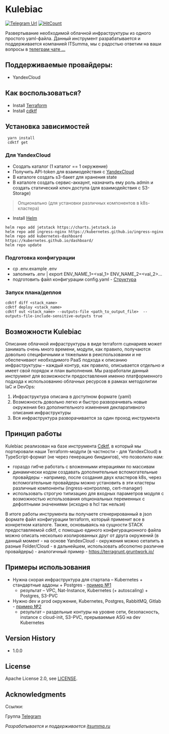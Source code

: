 # Kulebiac

[![Telegram Url](https://img.shields.io/badge/Telegram-chat-blue?logo=telegram)](https://t.me/kulebiac)
[![HitCount](https://hits.dwyl.com/itsumma/kulebiac.svg?style=flat-square)](http://hits.dwyl.com/itsumma/kulebiac)


Развертывание необходимой облачной инфраструктуры из одного простого yaml-файла.
Данный инструмент разрабатывается и поддерживается компанией ITSumma, мы с радостью ответим на ваши вопросы в [телеграм чате …](https://t.me/kulebiac)

## Поддерживаемые провайдеры:

* YandexCloud

## Как воспользоваться?

* Install [Terraform](https://developer.hashicorp.com/terraform/tutorials/aws-get-started/install-cli)
* Install [cdktf](https://developer.hashicorp.com/terraform/tutorials/cdktf/cdktf-install)
 
## Установка зависимостей
 ```
  yarn install
  cdktf get
  ```

### Для YandexCloud

* Создать каталог (1 каталог == 1 окружение)
* Получить API-token для взаимодействия с [YandexCloud](https://cloud.yandex.com/en/docs/tutorials/infrastructure-management/terraform-quickstart#get-credentials)
* В каталоге создать s3-бакет для хранения state
* В каталоге создать сервис-аккаунт, назначить ему роль admin и создать статический ключ доступа (для взаимодействия с S3-Storage)

> Опционально (для установки различных компонентов в k8s-кластера)

* Install [Helm](https://helm.sh/docs/intro/install/)

```
helm repo add jetstack https://charts.jetstack.io
helm repo add ingress-nginx https://kubernetes.github.io/ingress-nginx
helm repo add kubernetes-dashboard https://kubernetes.github.io/dashboard/
helm repo update
```

### Подготовка конфигурации
* cp .env.example .env
* заполнить .env | export ENV_NAME_1=<val_1> ENV_NAME_2=<val_2>...
* подготовить файл конфигурации config.yaml - [Структура](https://github.com/itsumma/kulebiac/blob/master/USAGE.md)

### Запуск плана/деплоя
```
cdktf diff <stack_name>
cdktf deploy <stack_name>
cdktf out <stack_name> --outputs-file <path_to_output_file>  --outputs-file-include-sensitive-outputs true
```

## Возможности Kulebiac

Описание облачной инфраструктуры в виде terraform сценариев может занимать очень много времени, модули, как правило, получаются довольно специфичными и тяжелыми в реиспользовании и не обеспечивают необходимого PaaS подхода к описанию инфраструктуры – каждый контур, как правило, описывается отдельно и имеет свой порядок и план выполнения.
Мы разработали данный инструмент для возможности предоставления именно платформенного подхода к использованию облачных ресурсов в рамках методолигии IaC и DevOps:

1. Инфраструктура описана в доступном формате (yaml)
2. Возможность довольно легко и быстро разворачивать новые окружения без дополнительного изменения декларативного описания инфраструктуры
3. Вся инфраструктура разворачивается за один проход инструмента

## Принцип работы

Kulebiac реализован на базе инструмента [Cdktf](https://developer.hashicorp.com/terraform/cdktf), в который мы портировали наши Terraform-модули (в частности - для YandexCloud) в TypeScript-формат (не через генерацию биндингов), что позволило нам:

* гораздо гибче работать с вложенными итерациями по массивам
* динамически кодом создавать дополнительные вспомогательные провайдеры - например, после создания двух кластеров k8s, через вспомогательные провайдеры можно установить в эти кластеры различные компоненты (ingress-контроллер, cert-manager)
* использовать строгую типизацию для входных параметров модуля с возможностью использования опциональных переменных с дефолтными значениями (исходно в hcl так нельзя)

В итоге работы инструмента вы получаете сгенерированный в json формате файл конфигурации terraform, который применит все в конкретном каталоге.
Также, основываясь на сущности STACK предоставляемой cdktf, с помощью единого конфигурационного файла можно описать несколько изолированных друг от друга окружений (в данный момент - на основе YandexCloud - окружения можно сетапить в разные Folder/Cloud - в дальнейшем, использовать абсолютно различне провайдеры) - аналогичный пример  - https://terragrunt.gruntwork.io/

## Примеры использования

* Нужна скорая инфраструктура для стартапа – Kubernetes + стандартные аддоны + Postgres - [пример №1](https://github.com/itsumma/kulebiac/blob/master/examples/example_1/config.yaml)
  - результат – VPC, Nat-Instance, Kubernetes (+ autoscaling) + Postgres, S3-PVC
* Нужно dev и prod окружение, Kubernetes, Postgres, RabbitMQ, Gitlab - [пример №2](https://github.com/itsumma/kulebiac/blob/master/examples/example_2/config.yaml)
  - результат – раздельные контуры на уровне сети, безопасность, instance с cloud-init, S3-PVC, прерываемые ASG на dev Kubernetes

## Version History

- 1.0.0

## License

Apache License 2.0, see [LICENSE](https://github.com/itsumma/kulebiac/blob/master/LICENSE).

## Acknowledgments

Ссылки:

Группа [Telegram](https://t.me/kulebiac)

*Разрабатывается и поддерживается [itsumma.ru](https://www.itsumma.ru)* 
